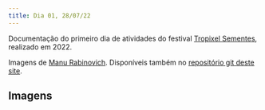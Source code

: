 ```yaml
---
title: Dia 01, 28/07/22
---
```


Documentação do primeiro dia de atividades do festival [Tropixel Sementes](../), realizado em 2022.

Imagens de [Manu Rabinovich](https://manoelacardoso.wixsite.com/manoelarabinovitch). Disponíveis também no [repositório git deste site](https://github.com/tropixelorg/www/tree/master/pages/22-sementes/1).

## Imagens

